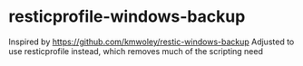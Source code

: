# resticprofile-windows-backup

Inspired by https://github.com/kmwoley/restic-windows-backup
Adjusted to use resticprofile instead, which removes much of the scripting need